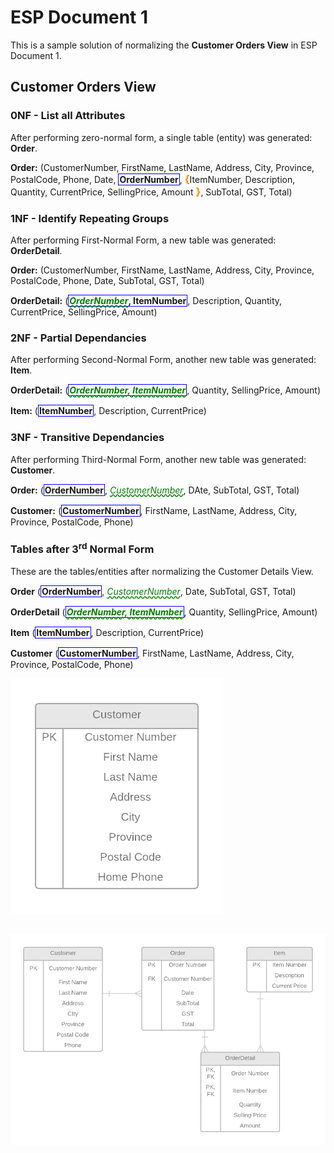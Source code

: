 #  ESP Document 1 

This is a sample solution of normalizing the **Customer Orders View** in ESP Document 1.

## Customer Orders View

### 0NF - List all Attributes

After performing zero-normal form, a single table (entity) was generated: **Order**.

**Order:** (CustomerNumber, FirstName, LastName, Address, City, Province, PostalCode, Phone, Date, <b class="pk">OrderNumber</b>, <b class="gp">{</b>ItemNumber, Description, Quantity, CurrentPrice, SellingPrice, Amount <b class="gp">}</b>, SubTotal, GST, Total)

### 1NF - Identify Repeating Groups

After performing First-Normal Form, a new table was generated: **OrderDetail**.

**Order:** (CustomerNumber, FirstName, LastName, Address, City, Province, PostalCode, Phone, Date, SubTotal, GST, Total)

**OrderDetail:** (<b class="pk"><u class="fk">OrderNumber</u>, ItemNumber</b>, Description, Quantity, CurrentPrice, SellingPrice, Amount)

### 2NF - Partial Dependancies

After performing Second-Normal Form, another new table was generated: **Item**.

**OrderDetail:** (<b class="pk"><u class="fk">OrderNumber, ItemNumber</u></b>, Quantity, SellingPrice, Amount)

**Item:** (<b class="pk">ItemNumber</b>, Description, CurrentPrice)

### 3NF - Transitive Dependancies

After performing Third-Normal Form, another new table was generated: **Customer**.

**Order:** (<b class="pk">OrderNumber</b>, <u class="fk">CustomerNumber</u>, DAte, SubTotal, GST, Total)

**Customer:** (<b class="pk">CustomerNumber</b>, FirstName, LastName, Address, City, Province, PostalCode, Phone)

### Tables after 3<sup>rd</sup> Normal Form

These are the tables/entities after normalizing the Customer Details View. 

**Order** (<b class="pk"> OrderNumber</b>, <u class="fk">CustomerNumber</u>, Date, SubTotal, GST, Total)

**OrderDetail** (<b class="pk"><u class="fk">OrderNumber, ItemNumber</u></b>, Quantity, SellingPrice, Amount)

**Item** (<b class="pk">ItemNumber</b>, Description, CurrentPrice)

**Customer** (<b class="pk">CustomerNumber</b>, FirstName, LastName, Address, City, Province, PostalCode, Phone)

![](esp-1-customer-view.png)

![](esp-1-customer-orders-view.png)
 ----

<style type="text/css">
.pk {
    font-weight: bold;
    display: inline-block;
    border: solid thin blue;
    padding: 0 1px;
}
.fk {
    color: green;
    font-style: italic;
    text-decoration: wavy underline green;
}
.gp {
    color: darkorange;
    font-size: 1.2em;
    font-weight: bold;
}
</style>
